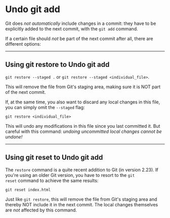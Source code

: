 # Undo git add

Git does _not automatically_ include changes in a commit: they have to be explicitly added to the next commit, with the `git add` command.

If a certain file should _not_ be part of the next commit after all, there are different options:

---
## Using git restore to Undo git add

`git restore --staged .` or `git restore --staged <individual_file>`.

This will remove the file from Git's staging area, making sure it is NOT part of the next commit.

If, at the same time, you also want to discard any local changes in this file, you can simply omit the `--staged` flag:

`git restore <individual_file>`

This will undo any modifications in this file since you last committed it. But careful with this command: _undoing uncommitted local changes cannot be undone!_

---
## Using git reset to Undo git add

The `restore` command is a quite recent addition to Git (in version 2.23). If you're using an older Git version, you have to resort to the `git reset` command to achieve the same results:

`git reset index.html`

Just like `git restore`, this will remove the file from Git's staging area and thereby NOT include it in the next commit. The local changes themselves are _not_ affected by this command.

